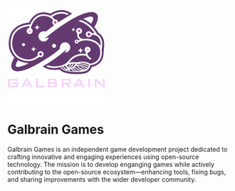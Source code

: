 ![Galbrain Logo](/assets/images/logo-small.png)

# Galbrain Games

Galbrain Games is an independent game development project dedicated to crafting innovative and engaging experiences using open-source technology. The mission is to develop enganging games while actively contributing to the open-source ecosystem—enhancing tools, fixing bugs, and sharing improvements with the wider developer community.
